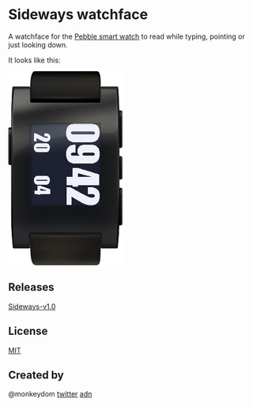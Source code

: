 # Sideways watchface
A watchface for the [Pebble smart watch](http://getpebble.com) to read while typing, pointing or just looking down.

It looks like this:

![Sideways Screenshot](Screenshot.png)

## Releases
[Sideways-v1.0](releases/Sideways-v1.0.pbw)

## License
[MIT](http://www.opensource.org/licenses/mit-license.php)

## Created by
@monkeydom [twitter](http://twitter.com/monkeydom) [adn](http://alpha.app.net/monkeydom)